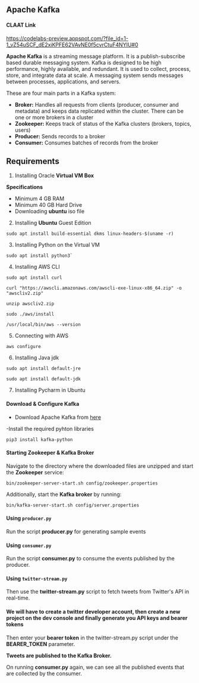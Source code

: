 ## Apache Kafka


#### CLAAT Link
https://codelabs-preview.appspot.com/?file_id=1-1_vZ54uSCF_dE2xiKPFE62VAvNE0f5cvrCtuF4NYIU#0



**Apache Kafka** is a streaming message platform. It is a publish-subscribe based durable messaging system. Kafka is designed to be high performance, highly available, and redundant. It is used to collect, process, store, and integrate data at scale. A messaging system sends messages between processes, applications, and servers. 


These are four main parts in a Kafka system:

- **Broker:** Handles all requests from clients (producer, consumer and metadata) and keeps data replicated within the cluster. There can be one or more brokers in a cluster
- **Zookeeper:** Keeps track of status of the Kafka clusters (brokers, topics, users)
- **Producer:** Sends records to a broker
- **Consumer:** Consumes batches of records from the broker

## Requirements

1. Installing Oracle **Virtual VM Box**

**Specifications**
- Minimum 4 GB RAM
- Minimum 40 GB Hard Drive
- Downloading **ubuntu** iso file

2. Installing **Ubuntu** Guest Edition

```
sudo apt install build-essential dkms linux-headers-$(uname -r)
```

3. Installing Python on the Virtual VM

```
sudo apt install python3`
```

4. Installing AWS CLI

```
sudo apt install curl

curl "https://awscli.amazonaws.com/awscli-exe-linux-x86_64.zip" -o "awscliv2.zip"

unzip awscliv2.zip

sudo ./aws/install

/usr/local/bin/aws --version

```

5. Connecting with AWS
```
aws configure
```

6. Installing Java jdk

```
sudo apt install default-jre

sudo apt install default-jdk

```

7. Installing Pycharm in Ubuntu


#### Download & Configure Kafka
- Download Apache Kafka from [here](https://kafka.apache.org/downloads)

-Install the required pyhton libraries
```
pip3 install kafka-python
```


#### Starting Zookeeper & Kafka Broker

Navigate to the directory where the downloaded files are unzipped and start the **Zookeeper** service:
```
bin/zookeeper-server-start.sh config/zookeeper.properties
```
Additionally, start the **Kafka broker** by running:
```
bin/kafka-server-start.sh config/server.properties
```

#### Using `producer.py`
Run the script **producer.py** for generating sample events

#### Using `consumer.py`
Run the script **consumer.py** to consume the events published by the producer.

#### Using `twitter-stream.py`
Then use the **twitter-stream.py** script to  fetch tweets from Twitter's API in real-time.

#### We will have to create a twitter developer account, then create a new project on the dev console and finally generate you API keys and bearer tokens
 
Then enter your **bearer token** in the twitter-stream.py script under the **BEARER_TOKEN** parameter.

**Tweets are published to the Kafka Broker.**

On running **consumer.py** again, we can see all the published events that are collected by the consumer.





